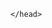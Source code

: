 <!DOCTYPE html>
<html lang="en" dir="ltr">
   <head>
	<meta name="viewport" content="width=device-width, initial-scale=1 shrink-to-fit=no">
        <script async="" src="//cdn2.editmysite.com/js/wsnbn/snowday262.js"></script>
        <script type="text/javascript" async="" src="https://ssl.google-analytics.com/ga.js"></script>
        <script src="{{ "assets/js/gdprscript.js" | relative_url }}"></script>
        <script src="{{ "assets/js/body.js" | relative_url }}"></script>
        <title>Linda Mezzetti - {{ page.title }} </title><meta property="og:site_name" content="Linda Mezzetti">
	<meta http-equiv="Content-Type" content="text/html; charset=UTF-8" />
	<meta http-equiv="X-UA-Compatible" content="IE=edge">
<meta http-equiv="Content-Type" content="text/html; charset=utf-8">
<link rel="shortcut icon" href="{{ "favicon.ico" | relative_url }}" type="image/x-icon">
<link rel="stylesheet" href="https://stackpath.bootstrapcdn.com/bootstrap/4.4.1/css/bootstrap.min.css" integrity="sha384-Vkoo8x4CGsO3+Hhxv8T/Q5PaXtkKtu6ug5TOeNV6gBiFeWPGFN9MuhOf23Q9Ifjh" crossorigin="anonymous">
<link id="wsite-base-style" rel="stylesheet" type="text/css" href="{{ "assets/css/sites.css" | relative_url}}">
<link rel="stylesheet" type="text/css" href="{{ "assets/css/fancybox.css" | relative_url}}">
<link rel="stylesheet" type="text/css" href="{{ "assets/css/main_style.css"  | relative_url}}" title="wsite-theme-css">
<link href="//fonts.googleapis.com/css?family=Lato:400,300,300italic,700,400italic,700italic&subset=latin,latin-ext" rel="stylesheet" type="text/css">

		
    </head>
